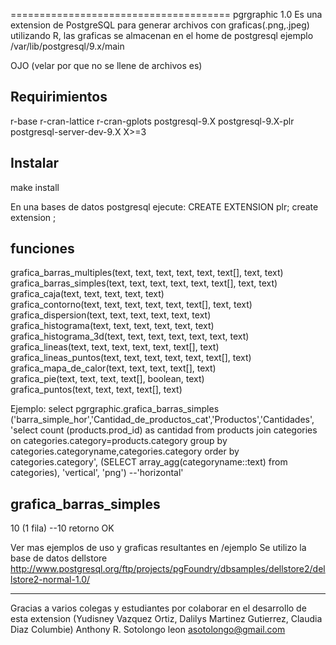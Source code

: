 ======================================
pgrgraphic 1.0
Es una extension de PostgreSQL para generar archivos con graficas(.png,.jpeg) utilizando R, las graficas se almacenan en el home de postgresql
ejemplo /var/lib/postgresql/9.x/main

OJO (velar por que no se llene de archivos es)

Requirimientos
-----------

r-base
r-cran-lattice
r-cran-gplots
postgresql-9.X
postgresql-9.X-plr
postgresql-server-dev-9.X
X>=3

Instalar
--------
make install

En una bases de datos postgresql ejecute: 
CREATE EXTENSION plr;
              create extension ;



funciones
--------
grafica_barras_multiples(text, text, text, text, text, text[], text, text)		
grafica_barras_simples(text, text, text, text, text, text[], text, text)		
grafica_caja(text, text, text, text, text)		
grafica_contorno(text, text, text, text, text, text[], text, text)		
grafica_dispersion(text, text, text, text, text, text)		
grafica_histograma(text, text, text, text, text, text)		
grafica_histograma_3d(text, text, text, text, text, text, text)		
grafica_lineas(text, text, text, text, text, text[], text)		
grafica_lineas_puntos(text, text, text, text, text, text[], text)		
grafica_mapa_de_calor(text, text, text, text[], text)		
grafica_pie(text, text, text, text[], boolean, text)		
grafica_puntos(text, text, text, text[], text)


Ejemplo:
select pgrgraphic.grafica_barras_simples ('barra_simple_hor','Cantidad_de_productos_cat','Productos','Cantidades',
 'select count (products.prod_id) as cantidad from products join categories on categories.category=products.category group by categories.categoryname,categories.category order by categories.category', 
 (SELECT array_agg(categoryname::text) from categories), 'vertical', 'png') --'horizontal'

grafica_barras_simples 
------------------------
 10
(1 fila)
--10 retorno OK

Ver mas ejemplos de uso y graficas resultantes en /ejemplo
Se utilizo la base de datos dellstore http://www.postgresql.org/ftp/projects/pgFoundry/dbsamples/dellstore2/dellstore2-normal-1.0/

--------- 
Gracias a varios colegas y estudiantes  por colaborar en el desarrollo de esta extension 
(Yudisney Vazquez Ortiz, Dalilys Martinez Gutierrez, Claudia Diaz Columbie)
Anthony R. Sotolongo leon
asotolongo@gmail.com
